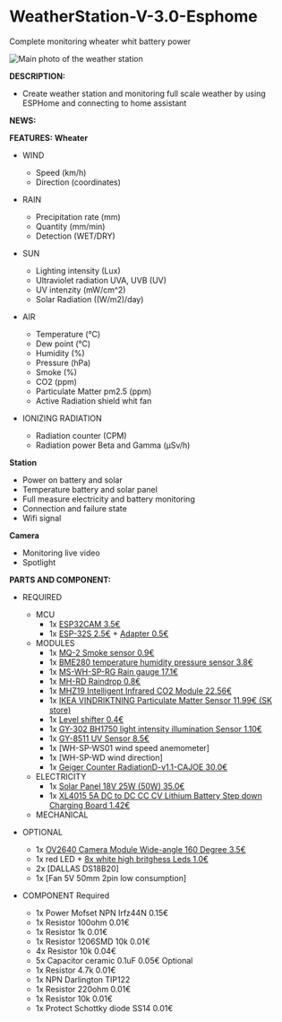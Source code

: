 # WeatherStation-V-3.0-Esphome
Complete monitoring wheater whit battery power

![Main photo of the weather station](images/weather-station_img1.jpg)

**DESCRIPTION:**
 - Create weather station and monitoring full scale weather by using ESPHome and connecting to home assistant
 
**NEWS:**

**FEATURES:**
**Wheater**
  - WIND
    - Speed (km/h)
    - Direction (coordinates)
  
  - RAIN
    - Precipitation rate (mm)
    - Quantity (mm/min)
    - Detection (WET/DRY)
  
  - SUN
    - Lighting intensity (Lux)
    - Ultraviolet radiation UVA, UVB (UV)
    - UV intenzity (mW/cm^2)
    - Solar Radiation ((W/m2)/day)
  
  - AIR
    - Temperature (°C)
    - Dew point (°C)
    - Humidity (%)
    - Pressure (hPa)
    - Smoke (%)
    - CO2 (ppm)
    - Particulate Matter pm2.5 (ppm)
    - Active Radiation shield whit fan
    
  - IONIZING RADIATION
    - Radiation counter (CPM) 
    - Radiation power Beta and Gamma (µSv/h)

**Station**
   - Power on battery and solar
   - Temperature battery and solar panel
   - Full measure electricity and battery monitoring
   - Connection and failure state
   - Wifi signal

**Camera**
   - Monitoring live video
   - Spotlight
 
**PARTS AND COMPONENT:**
- REQUIRED
   - MCU
       - 1x [ESP32CAM 3.5€](https://a.aliexpress.com/_mNO3h4e)
       - 1x [ESP-32S 2.5€](https://a.aliexpress.com/_mtYXh6i) + [Adapter 0.5€](https://a.aliexpress.com/_mNiOE98)
   - MODULES
       - 1x [MQ-2 Smoke sensor 0.9€](https://a.aliexpress.com/_mqTxVIi)
       - 1x [BME280 temperature humidity pressure sensor 3.8€](https://www.aliexpress.com/item/32862421810.html)
       - 1x [MS-WH-SP-RG Rain gauge 17.1€](https://www.aliexpress.com/item/2026877912.html)
       - 1x [MH-RD Raindrop 0.8€](https://www.aliexpress.com/item/1615411920.html)
       - 1x [MHZ19 Intelligent Infrared CO2 Module 22.56€](https://www.aliexpress.com/item/4000212024923.html)
       - 1x [IKEA VINDRIKTNING Particulate Matter Sensor 11.99€ (SK store)](https://www.ikea.com/sk/sk/p/vindriktning-snimac-kvality-vzduchu-80515910/)
       - 1x [Level shifter 0.4€](https://www.aliexpress.com/item/1005002976498419.html)
       - 1x [GY-302 BH1750 light intensity illumination Sensor 1.10€](https://www.aliexpress.com/item/1005001621873442.html)
       - 1x [GY-8511 UV Sensor 8.5€](https://www.aliexpress.com/item/32847192530.html)
       - 1x [WH-SP-WS01 wind speed anemometer]
       - 1x [WH-SP-WD wind direction]
       - 1x [Geiger Counter RadiationD-v1.1-CAJOE 30.0€](https://www.aliexpress.com/item/1005004896319865.html)
    - ELECTRICITY
       - 1x [Solar Panel 18V 25W (50W) 35.0€](https://www.amazon.com/ECO-WORTHY-Solar-Panel-Module-Charging/dp/B01IFJ73X4)
       - 1x [XL4015 5A DC to DC CC CV Lithium Battery Step down Charging Board 1.42€](https://www.aliexpress.com/item/1005003112889788.html)
    - MECHANICAL


- OPTIONAL
  - 1x [OV2640 Camera Module Wide-angle 160 Degree 3.5€](https://a.aliexpress.com/_mLNkjQE)
  - 1x red LED + [8x white high britghess Leds 1.0€](https://a.aliexpress.com/_mLdLj0m)
  - 2x [DALLAS DS18B20]
  - 1x [Fan 5V 50mm 2pin low consumption]

- COMPONENT
  Required
  - 1x Power Mofset NPN Irfz44N 0.15€
  - 1x Resistor 100ohm 0.01€
  - 1x Resistor 1k 0.01€
  - 1x Resistor 1206SMD 10k 0.01€
  - 4x Resistor 10k 0.04€
  - 5x Capacitor ceramic 0.1uF 0.05€
  Optional
  - 1x Resistor 4.7k 0.01€
  - 1x NPN Darlington TIP122
  - 1x Resistor 220ohm 0.01€
  - 1x Resistor 10k 0.01€
  - 1x Protect Schottky diode SS14 0.01€

  



